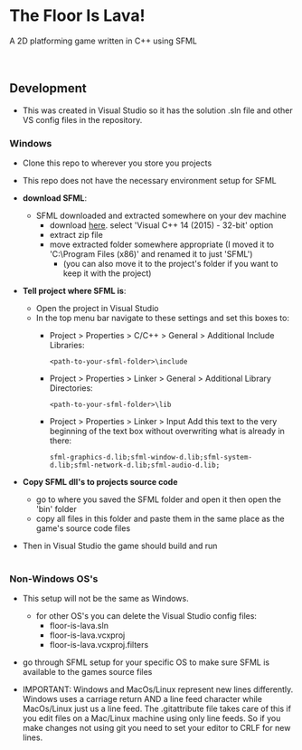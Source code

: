 # The Floor Is Lava!
A 2D platforming game written in C++ using SFML
<br><br><br>

## Development
  * This was created in Visual Studio so it has the solution .sln file and other VS config files in the repository.

  
### Windows
  * Clone this repo to wherever you store you projects
  * This repo does not have the necessary environment setup for SFML
  * **download SFML**:
    - SFML downloaded and extracted somewhere on your dev machine
      - download [here](https://www.sfml-dev.org/download/sfml/2.4.2/). select 'Visual C++ 14 (2015) - 32-bit' option
      - extract zip file
      - move extracted folder somewhere appropriate (I moved it to 'C:\Program Files (x86)\' and renamed it to just 'SFML')
        * (you can also move it to the project's folder if you want to keep it with the project)

  * **Tell project where SFML is**:
    - Open the project in Visual Studio
    - In the top menu bar navigate to these settings and set this boxes to:
      - Project > Properties > C/C++ > General > Additional Include Libraries:
            
            <path-to-your-sfml-folder>\include

      - Project > Properties > Linker > General > Additional Library Directories:
      
            <path-to-your-sfml-folder>\lib
      
      - Project > Properties > Linker > Input   Add this text to the very beginning of the text box without overwriting what is already in there:
          
            sfml-graphics-d.lib;sfml-window-d.lib;sfml-system-d.lib;sfml-network-d.lib;sfml-audio-d.lib;

  * **Copy SFML dll's to projects source code**
    - go to where you saved the SFML folder and open it then open the 'bin' folder
    - copy all files in this folder and paste them in the same place as the game's source code files

* Then in Visual Studio the game should build and run
<br><br>

### Non-Windows OS's
  * This setup will not be the same as Windows.
    - for other OS's you can delete the Visual Studio config files:
      * floor-is-lava.sln
      * floor-is-lava.vcxproj
      * floor-is-lava.vcxproj.filters
  
  * go through SFML setup for your specific OS to make sure SFML is available to the games source files
  
  * IMPORTANT: Windows and MacOs/Linux represent new lines differently. Windows uses a carriage return AND a line feed character while MacOs/Linux just us a line feed. The .gitattribute file takes care of this if you edit files on a Mac/Linux machine using only line feeds. So if you make changes not using git you need to set your editor to CRLF for new lines.
